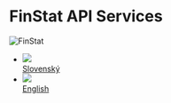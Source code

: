 # FinStat API Services

![FinStat](../img/logo.png)

* <a href="#/sk/"><img src="../img/flag-sk.png" /><br />Slovenský</a>
* <a href="#/en/"><img src="../img/flag-gb.png" /><br />English</a>